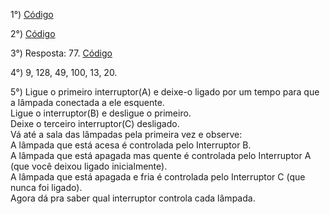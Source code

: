 1°) [Código](https://github.com/felipeS5/DesafioTecnico-Target/blob/main/src/main/java/org/fsm/Questao1.java)  
  
2°) [Código](https://github.com/felipeS5/DesafioTecnico-Target/blob/main/src/main/java/org/fsm/Questao2.java)  
  
3°) Resposta: 77. [Código](https://github.com/felipeS5/DesafioTecnico-Target/blob/main/src/main/java/org/fsm/Questao3.java)  
  
4°) 9, 128, 49, 100, 13, 20.  
  
5°) Ligue o primeiro interruptor(A) e deixe-o ligado por um tempo para que a lâmpada conectada a ele esquente.  
    Ligue o interruptor(B) e desligue o primeiro.  
    Deixe o terceiro interruptor(C) desligado.  
    Vá até a sala das lâmpadas pela primeira vez e observe:  
    A lâmpada que está acesa é controlada pelo Interruptor B.  
    A lâmpada que está apagada mas quente é controlada pelo Interruptor A (que você deixou ligado inicialmente).  
    A lâmpada que está apagada e fria é controlada pelo Interruptor C (que nunca foi ligado).  
    Agora dá pra saber qual interruptor controla cada lâmpada.  

